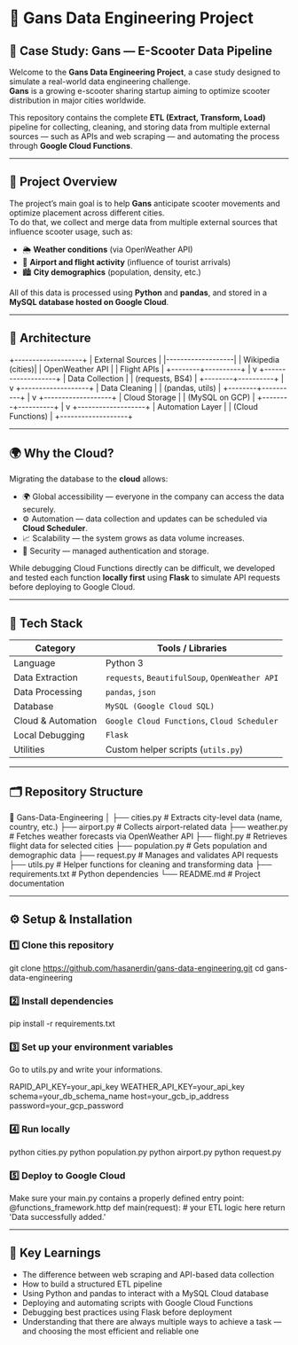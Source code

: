 # 🛴 Gans Data Engineering Project

## 💼 Case Study: Gans — E-Scooter Data Pipeline

Welcome to the **Gans Data Engineering Project**, a case study designed to simulate a real-world data engineering challenge.  
**Gans** is a growing e-scooter sharing startup aiming to optimize scooter distribution in major cities worldwide.  

This repository contains the complete **ETL (Extract, Transform, Load)** pipeline for collecting, cleaning, and storing data from multiple external sources — such as APIs and web scraping — and automating the process through **Google Cloud Functions**.

---

## 🚀 Project Overview

The project’s main goal is to help **Gans** anticipate scooter movements and optimize placement across different cities.  
To do that, we collect and merge data from multiple external sources that influence scooter usage, such as:

- 🌦 **Weather conditions** (via OpenWeather API)  
- 🛫 **Airport and flight activity** (influence of tourist arrivals)  
- 🏙 **City demographics** (population, density, etc.)  

All of this data is processed using **Python** and **pandas**, and stored in a **MySQL database hosted on Google Cloud**.

---

## 🧩 Architecture

+-------------------+
|  External Sources |
|-------------------|
| Wikipedia (cities)|
| OpenWeather API   |
| Flight APIs       |
+--------+----------+
         |
         v
+-------------------+
|  Data Collection  |
| (requests, BS4)   |
+--------+----------+
         |
         v
+-------------------+
|   Data Cleaning   |
| (pandas, utils)   |
+--------+----------+
         |
         v
+-------------------+
|  Cloud Storage    |
|  (MySQL on GCP)   |
+--------+----------+
         |
         v
+-------------------+
|  Automation Layer |
| (Cloud Functions) |
+-------------------+

---

## 🌍 Why the Cloud?

Migrating the database to the **cloud** allows:

- 🌍 Global accessibility — everyone in the company can access the data securely.  
- ⚙️ Automation — data collection and updates can be scheduled via **Cloud Scheduler**.  
- 📈 Scalability — the system grows as data volume increases.  
- 🔐 Security — managed authentication and storage.  

While debugging Cloud Functions directly can be difficult, we developed and tested each function **locally first** using **Flask** to simulate API requests before deploying to Google Cloud.

---

## 🧰 Tech Stack

| Category | Tools / Libraries |
|-----------|-------------------|
| Language | Python 3 |
| Data Extraction | `requests`, `BeautifulSoup`, `OpenWeather API` |
| Data Processing | `pandas`, `json` |
| Database | `MySQL (Google Cloud SQL)` |
| Cloud & Automation | `Google Cloud Functions`, `Cloud Scheduler` |
| Local Debugging | `Flask` |
| Utilities | Custom helper scripts (`utils.py`) |

---

## 🗂️ Repository Structure

📁 Gans-Data-Engineering
│
├── cities.py          # Extracts city-level data (name, country, etc.)
├── airport.py         # Collects airport-related data
├── weather.py         # Fetches weather forecasts via OpenWeather API
├── flight.py          # Retrieves flight data for selected cities
├── population.py      # Gets population and demographic data
├── request.py         # Manages and validates API requests
├── utils.py           # Helper functions for cleaning and transforming data
├── requirements.txt   # Python dependencies
└── README.md          # Project documentation

---

## ⚙️ Setup & Installation

### 1️⃣ Clone this repository
git clone https://github.com/hasanerdin/gans-data-engineering.git
cd gans-data-engineering

### 2️⃣ Install dependencies
pip install -r requirements.txt

### 3️⃣ Set up your environment variables
Go to utils.py and write your informations.

RAPID_API_KEY=your_api_key
WEATHER_API_KEY=your_api_key
schema=your_db_schema_name
host=your_gcb_ip_address
password=your_gcp_password

### 4️⃣ Run locally
python cities.py
python population.py
python airport.py
python request.py

### 5️⃣ Deploy to Google Cloud
Make sure your main.py contains a properly defined entry point:
@functions_framework.http
def main(request):
    # your ETL logic here
    return 'Data successfully added.'

---

## 🧩 Key Learnings
- The difference between web scraping and API-based data collection
- How to build a structured ETL pipeline
- Using Python and pandas to interact with a MySQL Cloud database
- Deploying and automating scripts with Google Cloud Functions
- Debugging best practices using Flask before deployment
- Understanding that there are always multiple ways to achieve a task — and choosing the most efficient and reliable one

